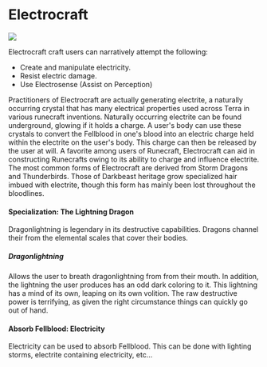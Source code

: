 # Electrocraft

![](Electrocraft.png)

Electrocraft craft users can narratively attempt the following:

- Create and manipulate electricity.
- Resist electric damage.
- Use Electrosense (Assist on Perception)

Practitioners of Electrocraft are actually generating electrite, a naturally occurring crystal that has many electrical properties used across Terra in various runecraft inventions. Naturally occurring electrite can be found underground, glowing if it holds a charge. A user's body can use these crystals to convert the Fellblood in one's blood into an electric charge held within the electrite on the user's body. This charge can then be released by the user at will.
A favorite among users of Runecraft, Electrocraft can aid in constructing Runecrafts owing to its ability to charge and influence electrite. The most common forms of Electrocraft are derived from Storm Dragons and Thunderbirds. Those of Darkbeast heritage grow specialized hair imbued with electrite, though this form has mainly been lost throughout the bloodlines.

#### Specialization: The Lightning Dragon

Dragonlightning is legendary in its destructive capabilities. Dragons channel their from the elemental scales that cover their bodies.

##### Dragonlightning

Allows the user to breath dragonlightning from from their mouth. In addition, the lightning the user produces has an odd dark coloring to it. This lightning has a mind of its own, leaping on its own volition. The raw destructive power is terrifying, as given the right circumstance things can quickly go out of hand.

#### Absorb Fellblood: Electricity

Electricity can be used to absorb Fellblood. This can be done with lighting storms, electrite containing electricity, etc...
